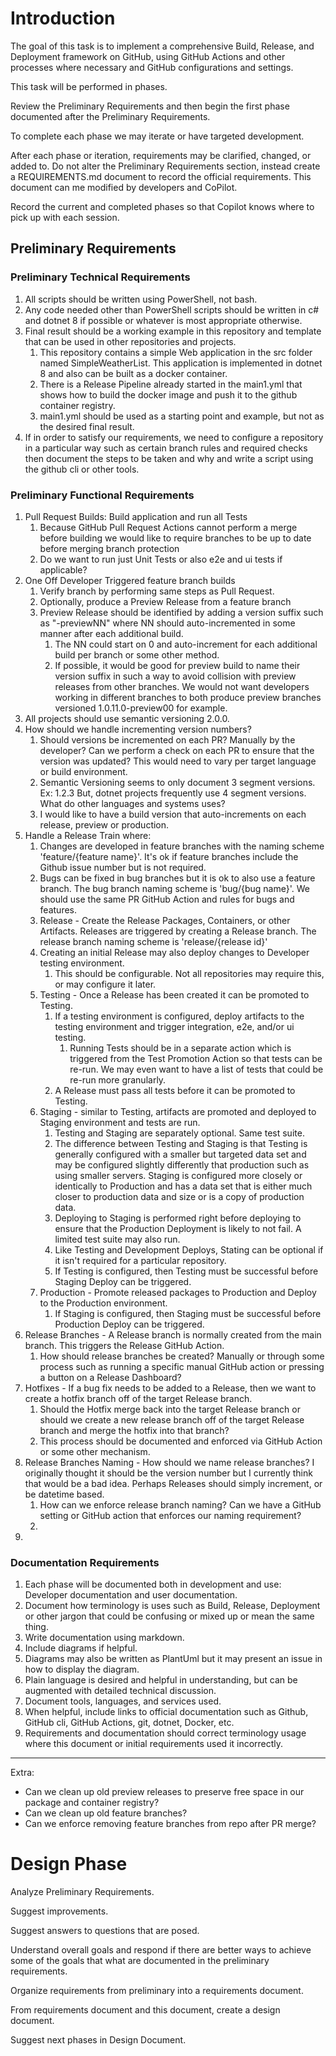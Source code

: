 # Introduction

The goal of this task is to implement a comprehensive Build, Release, and Deployment framework on GitHub, using GitHub Actions and other processes where necessary and GitHub configurations and settings.

This task will be performed in phases.

Review the Preliminary Requirements and then begin the first phase documented after the Preliminary Requirements.

To complete each phase we may iterate or have targeted development.

After each phase or iteration, requirements may be clarified, changed, or added to. Do not alter the Preliminary Requirements section, instead create a REQUIREMENTS.md document to record the official requirements. This document can me modified by developers and CoPilot.

Record the current and completed phases so that Copilot knows where to pick up with each session. 



## Preliminary Requirements

### Preliminary Technical Requirements

1. All scripts should be written using PowerShell, not bash.
1. Any code needed other than PowerShell scripts should be written in c# and dotnet 8 if possible or whatever is most appropriate otherwise.
2. Final result should be a working example in this repository and template that can be used in other repositories and projects.
   1. This repository contains a simple Web application in the src folder named SimpleWeatherList. This application is implemented in dotnet 8 and also can be built as a docker container. 
   2. There is a Release Pipeline already started in the main1.yml that shows how to build the docker image and push it to the github container registry.
   3. main1.yml should be used as a starting point and example, but not as the desired final result.
3. If in order to satisfy our requirements, we need to configure a repository in a particular way such as certain branch rules and required checks then document the steps to be taken and why and write a script using the github cli or other tools.

### Preliminary Functional Requirements

1. Pull Request Builds:  Build application and run all Tests
   1. Because GitHub Pull Request Actions cannot perform a merge before building we would like to require branches to be up to date before merging branch protection
   2. Do we want to run just Unit Tests or also e2e and ui tests if applicable?
2. One Off Developer Triggered feature branch builds 
   1. Verify branch by performing same steps as Pull Request.
   2. Optionally, produce a Preview Release from a feature branch
   3. Preview Release should be identified by adding a version suffix such as "-previewNN" where NN should auto-incremented in some manner after each additional build. 
      1. The NN could start on 0 and auto-increment for each additional build per branch or some other method.
      2. If possible, it would be good for preview build to name their version suffix in such a way to avoid collision with preview releases from other branches. We would not want developers working in different branches to both produce preview branches versioned 1.0.11.0-preview00 for example.
3. All projects should use semantic versioning 2.0.0.
4. How should we handle incrementing version numbers? 
   1. Should versions be incremented on each PR? Manually by the developer? Can we perform a check on each PR to ensure that the version was updated? This would need to vary per target language or build environment.
   2. Semantic Versioning seems to only document 3 segment versions. Ex: 1.2.3 But, dotnet projects frequently use 4 segment versions. What do other languages and systems uses? 
   3. I would like to have a build version that auto-increments on each release, preview or production.
5. Handle a Release Train where:
   1. Changes are developed in feature branches with the naming scheme 'feature/{feature name}'. It's ok if feature branches include the Github issue number but is not required.
   2. Bugs can be fixed in bug branches but it is ok to also use a feature branch. The bug branch naming scheme is 'bug/{bug name}'. We should use the same PR GitHub Action and rules for bugs and features.
   3. Release - Create the Release Packages, Containers, or other Artifacts. Releases are triggered by creating a Release branch. The release branch naming scheme is 'release/{release id}'
   4. Creating an initial Release may also deploy changes to Developer testing environment. 
      1. This should be configurable. Not all repositories may require this, or may configure it later.
   5. Testing - Once a Release has been created it can be promoted to Testing.
      1. If a testing environment is configured, deploy artifacts to the testing environment and trigger integration, e2e, and/or ui testing.
         1. Running Tests should be in a separate action which is triggered from the Test Promotion Action so that tests can be re-run. We may even want to have a list of tests that could be re-run more granularly.
      2. A Release must pass all tests before it can be promoted to Testing.
   6. Staging - similar to Testing, artifacts are promoted and deployed to Staging environment and tests are run. 
      1. Testing and Staging are separately optional. Same test suite.
      2. The difference between Testing and Staging is that Testing is generally configured with a smaller but targeted data set and may be configured slightly differently that production such as using smaller servers. Staging is configured more closely or identically to Production and has a data set that is either much closer to production data and size or is a copy of production data. 
      3. Deploying to Staging is performed right before deploying to ensure that the Production Deployment is likely to not fail. A limited test suite may also run.
      4. Like Testing and Development Deploys, Stating can be optional if it isn't required for a particular repository.
      5. If Testing is configured, then Testing must be successful before Staging Deploy can be triggered.
   7. Production - Promote released packages to Production and Deploy to the Production environment.
         1. If Staging is configured, then Staging must be successful before Production Deploy can be triggered.
6. Release Branches - A Release branch is normally created from the main branch. This triggers the Release GitHub Action.
   1. How should release branches be created? Manually or through some process such as running a specific manual GitHub action or pressing a button on a Release Dashboard?
7. Hotfixes - If a bug fix needs to be added to a Release, then we want to create a hotfix branch off of the target Release branch. 
   1. Should the Hotfix merge back into the target Release branch or should we create a new release branch off of the target Release branch and merge the hotfix into that branch? 
   2. This process should be documented and enforced via GitHub Action or some other mechanism.
8. Release Branches Naming - How should we name release branches? I originally thought it should be the version number but I currently think that would be a bad idea. Perhaps Releases should simply increment, or be datetime based.
   1. How can we enforce release branch naming? Can we have a GitHub setting or GitHub action that enforces our naming requirement?
   2. 
9.  

### Documentation Requirements

1. Each phase will be documented both in development and use: Developer documentation and user documentation.
2. Document how terminology is uses such as Build, Release, Deployment or other jargon that could be confusing or mixed up or mean the same thing.
3. Write documentation using markdown.
4. Include diagrams if helpful.
5. Diagrams may also be written as PlantUml but it may present an issue in how to display the diagram.
6. Plain language is desired and helpful in understanding, but can be augmented with detailed technical discussion.
7. Document tools, languages, and services used.
8. When helpful, include links to official documentation such as Github, GitHub cli, GitHub Actions, git, dotnet, Docker, etc.
9. Requirements and documentation should correct terminology usage where this document or initial requirements used it incorrectly.

***

Extra:
* Can we clean up old preview releases to preserve free space in our package and container registry?
* Can we clean up old feature branches?
* Can we enforce removing feature branches from repo after PR merge?

# Design Phase

Analyze Preliminary Requirements.

Suggest improvements.

Suggest answers to questions that are posed.

Understand overall goals and respond if there are better ways to achieve some of the goals that what are documented in the preliminary requirements.

Organize requirements from preliminary into a requirements document.

From requirements document and this document, create a design document.

Suggest next phases in Design Document.


